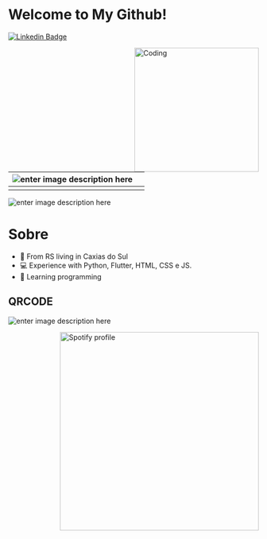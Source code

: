 # Welcome to My Github!
[![Linkedin Badge](https://camo.githubusercontent.com/10fa1f6bcbe99ea48fdba7b4c25d14ec2518f02e/68747470733a2f2f696d672e736869656c64732e696f2f62616467652f2d4c696e6b6564496e2d626c75653f7374796c653d666c61742d737175617265266c6f676f3d4c696e6b6564696e266c6f676f436f6c6f723d7768697465266c696e6b3d68747470733a2f2f7777772e6c696e6b6564696e2e636f6d2f696e2f64617669642d73616e746f732d6134383230343162322f)](https://www.linkedin.com/in/henrique-wagner-061515137/)

<img alt="Coding" src="https://media.giphy.com/media/vFKqnCdLPNOKc/giphy.gif" align="right" height="250" align="right"/>


|  ![enter image description here](https://github-readme-stats.vercel.app/api/top-langs/?username=ikewagner&layout=compact)|  |
|--|--|
|  |  |

![enter image description here](https://github-readme-stats.vercel.app/api?username=ikewagner&show_icons=true&theme=radical)


# Sobre

-   📍 From RS living in Caxias do Sul 
-   💻 Experience with Python, Flutter, HTML, CSS e JS.
-   🌈 Learning programming

## QRCODE

![enter image description here](https://dyn-qrcode.vercel.app/api?url=https://github.com/ikewagner)


[<img src="https://readme-spotify-status-sooty.vercel.app/api/run-spotify-status" alt="Spotify profile" width="400" align="right"/>](https://open.spotify.com/user/wagner.ike)
